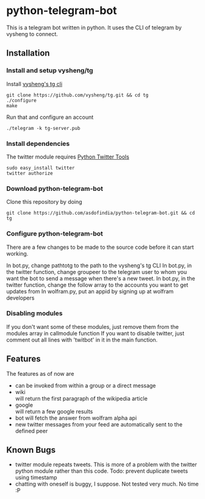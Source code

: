 python-telegram-bot
===================

This is a telegram bot written in python. It uses the CLI of telegram by vysheng to connect. 

## Installation ##

### Install and setup vysheng/tg ###
Install [vysheng's tg cli](http://github.com/vysheng/tg)
    
    git clone https://github.com/vysheng/tg.git && cd tg
    ./configure
    make

Run that and configure an account
    
    ./telegram -k tg-server.pub
    
### Install dependencies ###
The twitter module requires [Python Twitter Tools](http://mike.verdone.ca/twitter/)
    
    sudo easy_install twitter
    twitter authorize

### Download python-telegram-bot ###
Clone this repository by doing
    
    git clone https://github.com/asdofindia/python-telegram-bot.git && cd tg
    
### Configure python-telegram-bot ###
There are a few changes to be made to the source code before it can start working.

In bot.py, change pathtotg to the path to the vysheng's tg CLI
In bot.py, in the twitter function, change groupeer to the telegram user to whom you want the bot to send a message when there's a new tweet.
In bot.py, in the twitter function, change the follow array to the accounts you want to get updates from
In wolfram.py, put an appid by signing up at wolfram developers

### Disabling modules ###
If you don't want some of these modules, just remove them from the modules array in callmodule function
If you want to disable twitter, just comment out all lines with 'twitbot' in it in the main function.


## Features ##
The features as of now are
  
* can be invoked from within a group or a direct message
* wiki <search terms> will return the first paragraph of the wikipedia article
* google <search terms> will return a few google results
* bot <question> will fetch the answer from wolfram alpha api
* new twitter messages from your feed are automatically sent to the defined peer

## Known Bugs ##

* twitter module repeats tweets. This is more of a problem with the twitter python module rather than this code. Todo: prevent duplicate tweets using timestamp
* chatting with oneself is buggy, I suppose. Not tested very much. No time :P
